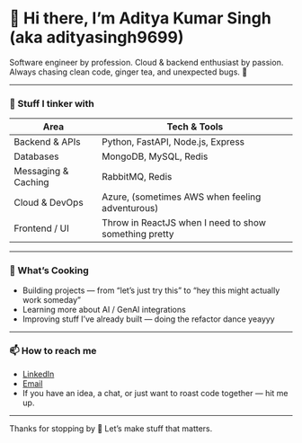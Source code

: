 # 👋 Hi there, I’m Aditya Kumar Singh (aka adityasingh9699)

Software engineer by profession. Cloud & backend enthusiast by passion.  
Always chasing clean code, ginger tea, and unexpected bugs. 🐛

---

### 🧰 Stuff I tinker with

| Area | Tech & Tools |
|---|---|
| Backend & APIs | Python, FastAPI, Node.js, Express |
| Databases | MongoDB, MySQL, Redis |
| Messaging & Caching | RabbitMQ, Redis |
| Cloud & DevOps | Azure, (sometimes AWS when feeling adventurous) |
| Frontend / UI | Throw in ReactJS when I need to show something pretty |

---

### 🔭 What’s Cooking

- Building projects — from “let’s just try this” to “hey this might actually work someday”  
- Learning more about AI / GenAI integrations  
- Improving stuff I’ve already built — doing the refactor dance yeayyy  

---


### 📫 How to reach me

- [LinkedIn](https://www.linkedin.com/in/aditya-kumar-s-165232118/)  
- [Email](mailto:adityasingh.aks96@gmail.com)  
- If you have an idea, a chat, or just want to roast code together — hit me up.

---

Thanks for stopping by 👀 Let’s make stuff that matters.
